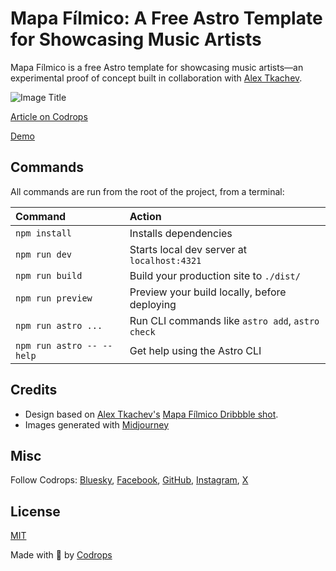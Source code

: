 # Mapa Fílmico: A Free Astro Template for Showcasing Music Artists

Mapa Fílmico is a free Astro template for showcasing music artists—an experimental proof of concept built in collaboration with [Alex Tkachev](https://alextkachev.com/).

![Image Title](https://tympanus.net/codrops/wp-content/uploads/2025/02/PlayersClub_Template_featured.png)

[Article on Codrops](https://tympanus.net/codrops/?p=86632)

[Demo](https://playersclub88.netlify.app/)

## Commands

All commands are run from the root of the project, from a terminal:

| Command                   | Action                                           |
| :------------------------ | :----------------------------------------------- |
| `npm install`             | Installs dependencies                            |
| `npm run dev`             | Starts local dev server at `localhost:4321`      |
| `npm run build`           | Build your production site to `./dist/`          |
| `npm run preview`         | Preview your build locally, before deploying     |
| `npm run astro ...`       | Run CLI commands like `astro add`, `astro check` |
| `npm run astro -- --help` | Get help using the Astro CLI                     |


## Credits

- Design based on [Alex Tkachev's](https://alextkachev.com/) [Mapa Fílmico Dribbble shot](https://dribbble.com/shots/25156320-Players-Club-UI-Animation).
- Images generated with [Midjourney](https://midjourney.com)

## Misc

Follow Codrops: [Bluesky](https://bsky.app/profile/codrops.bsky.social), [Facebook](http://www.facebook.com/codrops), [GitHub](https://github.com/codrops), [Instagram](https://www.instagram.com/codropsss/), [X](http://www.x.com/codrops)

## License
[MIT](LICENSE)

Made with :blue_heart:  by [Codrops](http://www.codrops.com)

